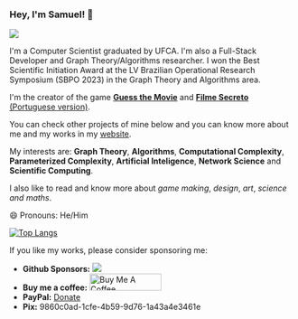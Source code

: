 ### Hey, I'm Samuel! 👋

![](https://komarev.com/ghpvc/?username=csamuelsm)

I'm a Computer Scientist graduated by UFCA. I'm also a Full-Stack Developer and Graph Theory/Algorithms researcher. I won the Best Scientific Initiation Award at the LV Brazilian Operational Research Symposium (SBPO 2023) in the Graph Theory and Algorithms area.

I'm the creator of the game [**Guess the Movie**](https://guess-the-movie-one.vercel.app/) and [**Filme Secreto** (Portuguese version)](https://filme-secreto.vercel.app/).

You can check other projects of mine below and you can know more about me and my works in my [website](https://meu-blog-csamuelsm.vercel.app/).

My interests are: **Graph Theory**, **Algorithms**, **Computational Complexity**, **Parameterized Complexity**, **Artificial Inteligence**, **Network Science** and **Scientific Computing**.

I also like to read and know more about *game making*, *design*, *art*, *science and maths*.

😄 Pronouns: He/Him

[![Top Langs](https://github-readme-stats.vercel.app/api/top-langs/?username=csamuelsm&layout=compact)](https://github.com/anuraghazra/github-readme-stats)

If you like my works, please consider sponsoring me:

- **Github Sponsors:** [![](https://img.shields.io/static/v1?label=Sponsor&message=%E2%9D%A4&logo=GitHub&color=%23fe8e86)](https://github.com/sponsors/csamuelssm)
- **Buy me a coffee:** <a href="https://www.buymeacoffee.com/csamuelssm" target="_blank"><img src="https://cdn.buymeacoffee.com/buttons/default-orange.png" alt="Buy Me A Coffee" height="30" width="127"></a>
- **PayPal:** [Donate](https://www.paypal.com/donate/?hosted_button_id=DE9ZRCNT78QW4)
- **Pix:** 9860c0ad-1cfe-4b59-9d76-1a43a4e3461e

<!--
**csamuelsm/csamuelsm** is a ✨ _special_ ✨ repository because its `README.md` (this file) appears on your GitHub profile.

Here are some ideas to get you started:

- 🔭 I’m currently working on ...
- 🌱 I’m currently learning ...
- 👯 I’m looking to collaborate on ...
- 🤔 I’m looking for help with ...
- 💬 Ask me about ...
- 📫 How to reach me: ...
- 😄 Pronouns: ...
- ⚡ Fun fact: ...
-->

